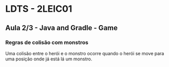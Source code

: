 # LDTS - 2LEIC01
## Aula 2/3 - Java and Gradle - Game

### Regras de colisão com monstros

Uma colisão entre o herói e o monstro ocorre quando o herói se move para uma posição onde já está lá um monstro.
